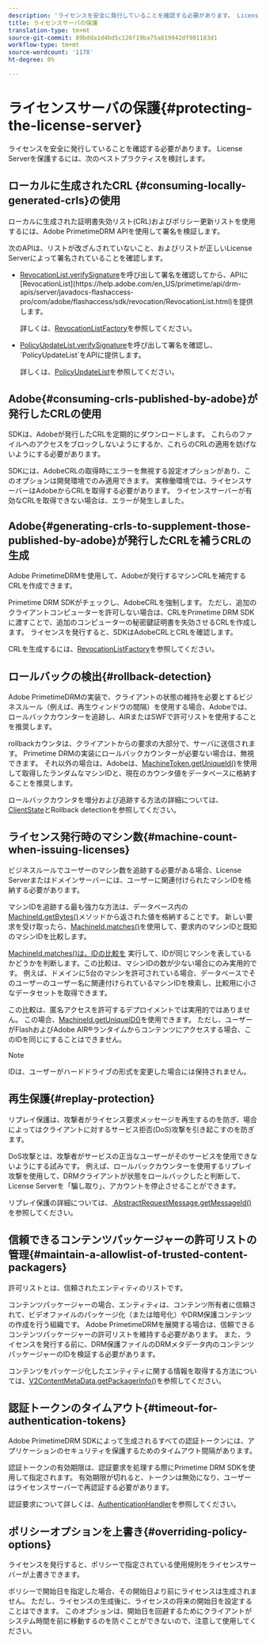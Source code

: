 ```yaml
---
description: 'ライセンスを安全に発行していることを確認する必要があります。 License Serverを保護するには、以下のベストプラクティスを検討します。 '
title: ライセンスサーバの保護
translation-type: tm+mt
source-git-commit: 89bdda1d4bd5c126f19ba75a819942df901183d1
workflow-type: tm+mt
source-wordcount: '1178'
ht-degree: 0%

---
```



# ライセンスサーバの保護{#protecting-the-license-server}

ライセンスを安全に発行していることを確認する必要があります。 License Serverを保護するには、次のベストプラクティスを検討します。

## ローカルに生成されたCRL {#consuming-locally-generated-crls}の使用

ローカルに生成された証明書失効リスト(CRL)およびポリシー更新リストを使用するには、Adobe PrimetimeDRM APIを使用して署名を検証します。

次のAPIは、リストが改ざんされていないこと、およびリストが正しいLicense Serverによって署名されていることを確認します。

* [RevocationList.verifySignature](https://help.adobe.com/en_US/primetime/api/drm-apis/server/javadocs-flashaccess-pro/com/adobe/flashaccess/sdk/revocation/RevocationList.html#verifySignature(java.security.cert.X509Certificate))を呼び出して署名を確認してから、APIに[RevocationList](https://help.adobe.com/en_US/primetime/api/drm-apis/server/javadocs-flashaccess-pro/com/adobe/flashaccess/sdk/revocation/RevocationList.html)を提供します。

   詳しくは、[RevocationListFactory](https://help.adobe.com/en_US/primetime/api/drm-apis/server/javadocs-flashaccess-pro/com/adobe/flashaccess/sdk/revocation/RevocationListFactory.html)を参照してください。

* [PolicyUpdateList.verifySignature](https://help.adobe.com/en_US/primetime/api/drm-apis/server/javadocs-flashaccess-pro/com/adobe/flashaccess/sdk/policyupdate/PolicyUpdateList.html#verifySignature(java.security.cert.X509Certificate))を呼び出して署名を確認し、`PolicyUpdateList`をAPIに提供します。

   詳しくは、[PolicyUpdateList](https://help.adobe.com/en_US/primetime/api/drm-apis/server/javadocs-flashaccess-pro/com/adobe/flashaccess/sdk/policyupdate/PolicyUpdateList.html)を参照してください。

## Adobe{#consuming-crls-published-by-adobe}が発行したCRLの使用

SDKは、Adobeが発行したCRLを定期的にダウンロードします。 これらのファイルへのアクセスをブロックしないようにするか、これらのCRLの適用を妨げないようにする必要があります。

SDKには、AdobeCRLの取得時にエラーを無視する設定オプションがあり、このオプションは開発環境でのみ適用できます。 実稼働環境では、ライセンスサーバーはAdobeからCRLを取得する必要があります。 ライセンスサーバーが有効なCRLを取得できない場合は、エラーが発生しました。

## Adobe{#generating-crls-to-supplement-those-published-by-adobe}が発行したCRLを補うCRLの生成

Adobe PrimetimeDRMを使用して、Adobeが発行するマシンCRLを補完するCRLを作成できます。

Primetime DRM SDKがチェックし、AdobeCRLを強制します。 ただし、追加のクライアントコンピューターを許可しない場合は、CRLをPrimetime DRM SDKに渡すことで、追加のコンピューターの秘密鍵証明書を失効させるCRLを作成します。 ライセンスを発行すると、SDKはAdobeCRLとCRLを確認します。

CRLを生成するには、[RevocationListFactory](https://help.adobe.com/en_US/primetime/api/drm-apis/server/javadocs-flashaccess-pro/com/adobe/flashaccess/sdk/revocation/RevocationListFactory.html)を参照してください。

## ロールバックの検出{#rollback-detection}

Adobe PrimetimeDRMの実装で、クライアントの状態の維持を必要とするビジネスルール（例えば、再生ウィンドウの間隔）を使用する場合、Adobeでは、ロールバックカウンターを追跡し、AIRまたはSWFで許可リストを使用することを推奨します。

rollbackカウンタは、クライアントからの要求の大部分で、サーバに送信されます。 Primetime DRMの実装にロールバックカウンターが必要ない場合は、無視できます。 それ以外の場合は、Adobeは、[MachineToken.getUniqueId()](https://help.adobe.com/en_US/primetime/api/drm-apis/server/javadocs-flashaccess-pro/com/adobe/flashaccess/sdk/cert/MachineId.html#getUniqueId())を使用して取得したランダムなマシンIDと、現在のカウンタ値をデータベースに格納することを推奨します。

ロールバックカウンタを増分および追跡する方法の詳細については、[ClientState](https://help.adobe.com/en_US/primetime/api/drm-apis/server/javadocs-flashaccess-pro/com/adobe/flashaccess/sdk/protocol/ClientState.html)とRollback detectionを参照してください。

## ライセンス発行時のマシン数{#machine-count-when-issuing-licenses}

ビジネスルールでユーザーのマシン数を追跡する必要がある場合、License Serverまたはドメインサーバーには、ユーザーに関連付けられたマシンIDを格納する必要があります。

マシンIDを追跡する最も強力な方法は、データベース内の[MachineId.getBytes()](https://help.adobe.com/en_US/primetime/api/drm-apis/server/javadocs-flashaccess-pro/com/adobe/flashaccess/sdk/cert/MachineId.html#getBytes())メソッドから返された値を格納することです。 新しい要求を受け取ったら、[MachineId.matches()](https://help.adobe.com/en_US/primetime/api/drm-apis/server/javadocs-flashaccess-pro/com/adobe/flashaccess/sdk/cert/MachineId.html#matches(com.adobe.flashaccess.sdk.cert.MachineId))を使用して、要求内のマシンIDと既知のマシンIDを比較します。

[MachineId.matches()は、IDの比較を](https://help.adobe.com/en_US/primetime/api/drm-apis/server/javadocs-flashaccess-pro/com/adobe/flashaccess/sdk/cert/MachineId.html#matches(com.adobe.flashaccess.sdk.cert.MachineId)) 実行して、IDが同じマシンを表しているかどうかを判断します。この比較は、マシンIDの数が少ない場合にのみ実用的です。 例えば、ドメインに5台のマシンを許可されている場合、データベースでそのユーザーのユーザー名に関連付けられているマシンIDを検索し、比較用に小さなデータセットを取得できます。

この比較は、匿名アクセスを許可するデプロイメントでは実用的ではありません。 この場合、[MachineId.getUniqueID()](https://help.adobe.com/en_US/primetime/api/drm-apis/server/javadocs-flashaccess-pro/com/adobe/flashaccess/sdk/cert/MachineId.html#getUniqueId())を使用できます。 ただし、ユーザーがFlashおよびAdobe AIR®ランタイムからコンテンツにアクセスする場合、このIDを同じにすることはできません。

>[!NOTE]
>
>IDは、ユーザーがハードドライブの形式を変更した場合には保持されません。

## 再生保護{#replay-protection}

リプレイ保護は、攻撃者がライセンス要求メッセージを再生するのを防ぎ、場合によってはクライアントに対するサービス拒否(DoS)攻撃を引き起こすのを防ぎます。

DoS攻撃とは、攻撃者がサービスの正当なユーザーがそのサービスを使用できないようにする試みです。 例えば、ロールバックカウンターを使用するリプレイ攻撃を使用して、DRMクライアントが状態をロールバックしたと判断して、License Serverを「騙し取り」、アカウントを停止させることができます。

リプレイ保護の詳細については、[ AbstractRequestMessage.getMessageId()](https://help.adobe.com/en_US/primetime/api/drm-apis/server/javadocs-flashaccess-pro/com/adobe/flashaccess/sdk/protocol/AbstractRequestMessage.html#getMessageId())を参照してください。

## 信頼できるコンテンツパッケージャーの許可リストの管理{#maintain-a-allowlist-of-trusted-content-packagers}

許可リストとは、信頼されたエンティティのリストです。

コンテンツパッケージャーの場合、エンティティは、コンテンツ所有者に信頼されて、ビデオファイルのパッケージ化（または暗号化）やDRM保護コンテンツの作成を行う組織です。 Adobe PrimetimeDRMを展開する場合は、信頼できるコンテンツパッケージャーの許可リストを維持する必要があります。 また、ライセンスを発行する前に、DRM保護ファイルのDRMメタデータ内のコンテンツパッケージャーのIDを検証する必要があります。

コンテンツをパッケージ化したエンティティに関する情報を取得する方法については、[V2ContentMetaData.getPackagerInfo()](https://help.adobe.com/en_US/primetime/api/drm-apis/server/javadocs-flashaccess-pro/com/adobe/flashaccess/sdk/media/drm/keys/v2/V2ContentMetaData.html#getPackagerInfo())を参照してください。

## 認証トークンのタイムアウト{#timeout-for-authentication-tokens}

Adobe PrimetimeDRM SDKによって生成されるすべての認証トークンには、アプリケーションのセキュリティを保護するためのタイムアウト間隔があります。

認証トークンの有効期限は、認証要求を処理する際にPrimetime DRM SDKを使用して指定されます。 有効期限が切れると、トークンは無効になり、ユーザーはライセンスサーバーで再認証する必要があります。

認証要求について詳しくは、[AuthenticationHandler](https://help.adobe.com/en_US/primetime/api/drm-apis/server/javadocs-flashaccess-pro/com/adobe/flashaccess/sdk/protocol/authentication/AuthenticationHandler.html)を参照してください。

## ポリシーオプションを上書き{#overriding-policy-options}

ライセンスを発行すると、ポリシーで指定されている使用規則をライセンスサーバーが上書きできます。

ポリシーで開始日を指定した場合、その開始日より前にライセンスは生成されません。 ただし、ライセンスの生成後に、ライセンスの将来の開始日を設定することはできます。 このオプションは、開始日を回避するためにクライアントがシステム時間を前に移動するのを防ぐことができないので、注意して使用してください。